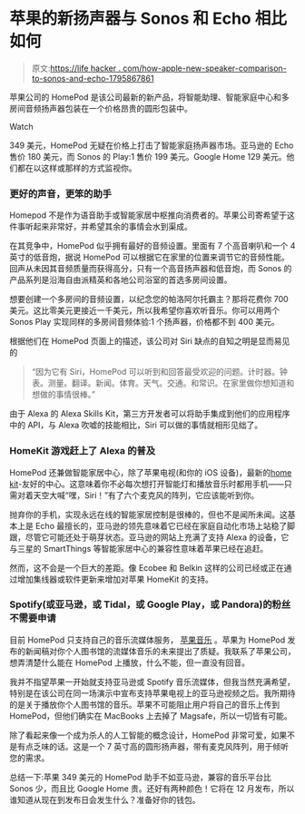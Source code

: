# 苹果的新扬声器与 Sonos 和 Echo 相比如何

> 原文:[https://life hacker . com/how-apple-new-speaker-comparison-to-sonos-and-echo-1795867861](https://lifehacker.com/how-apples-new-speaker-compares-to-sonos-and-echo-1795867861)

苹果公司的 HomePod 是该公司最新的新产品，将智能助理、智能家庭中心和多房间音频扬声器包装在一个价格昂贵的圆形包装中。

Watch

349 美元，HomePod 无疑在价格上打击了智能家庭扬声器市场。亚马逊的 Echo 售价 180 美元，而 Sonos 的 Play:1 售价 199 美元。Google Home 129 美元。他们都在以这样或那样的方式监视你。

### 更好的声音，更笨的助手

Homepod 不是作为语音助手或智能家居中枢推向消费者的。苹果公司寄希望于这件事听起来非常好，并希望其余的事情会水到渠成。

在其竞争中，HomePod 似乎拥有最好的音频设置。里面有 7 个高音喇叭和一个 4 英寸的低音炮，据说 HomePod 可以根据它在家里的位置来调节它的音频性能。回声从未因其音频质量而获得高分，只有一个高音扬声器和低音炮，而 Sonos 的产品系列是沿海自由派精英和各地公司浴室的首选多房间设置。

想要创建一个多房间的音频设置，以纪念您的帕洛阿尔托霸主？那将花费你 700 美元。这比零美元更接近一千美元，所以我希望你喜欢听音乐。你可以用两个 Sonos Play 实现同样的多房间音频体验:1 个扬声器，价格都不到 400 美元。

根据他们在 HomePod 页面上的描述，该公司对 Siri 缺点的自知之明是显而易见的

> “因为它有 Siri，HomePod 可以听到和回答最受欢迎的问题。计时器。钟表。测量。翻译。新闻。体育。天气。交通。和常识。在家里做你想知道和想做的事情很棒。”

由于 Alexa 的 Alexa Skills Kit，第三方开发者可以将助手集成到他们的应用程序中的 API，与 Alexa 吹嘘的技能相比，Siri 可以做的事情就相形见绌了。

### HomeKit 游戏赶上了 Alexa 的普及

HomePod 还兼做智能家居中心，除了苹果电视(和你的 iOS 设备)，最新的[home kit](http://lifehacker.com/apple-releases-tvos-10-with-smarter-siri-homekit-suppo-1786590814)-友好的中心。这意味着你不必每次想打开智能灯和播放音乐时都用手机——只需对着天空大喊“嘿，Siri！”有了六个麦克风的阵列，它应该能听到你。

抛弃你的手机，实现永远在线的智能家居控制是很棒的，但也不是闻所未闻。这基本上是 Echo 最擅长的，亚马逊的领先意味着它已经在家庭自动化市场上站稳了脚跟，尽管它可能还处于萌芽状态。亚马逊的网站上充满了支持 Alexa 的设备，它与三星的 SmartThings 等智能家居中心的兼容性意味着苹果已经在追赶。

然而，这不会是一个巨大的差距。像 Ecobee 和 Belkin 这样的公司已经或正在通过增加集线器或软件更新来增加对苹果 HomeKit 的支持。

### Spotify(或亚马逊，或 Tidal，或 Google Play，或 Pandora)的粉丝不需要申请

目前 HomePod 只支持自己的音乐流媒体服务， [苹果音乐](http://lifehacker.com/how-to-completely-hide-apple-music-in-itunes-1777070209) 。苹果为 HomePod 发布的新闻稿对你个人图书馆的流媒体音乐的未来提出了质疑。我联系了苹果公司，想弄清楚什么能在 HomePod 上播放，什么不能，但一直没有回音。

我并不指望苹果一开始就支持亚马逊或 Spotify 音乐流媒体，但我当然充满希望，特别是在该公司在同一场演示中宣布支持苹果电视上的亚马逊视频之后。我所期待的是关于播放你个人图书馆的音乐。苹果不可能阻止用户将自己的音乐上传到 HomePod，但他们确实在 MacBooks 上去掉了 Magsafe，所以一切皆有可能。

除了看起来像一个成为杀人的人工智能的概念设计，HomePod 非常可爱，如果不是有点乏味的话。这是一个 7 英寸高的圆形扬声器，带有麦克风阵列，用于倾听您的需求。

总结一下:苹果 349 美元的 HomePod 助手不如亚马逊，兼容的音乐平台比 Sonos 少，而且比 Google Home 贵。还好有两种颜色！它将在 12 月发布，所以谁知道从现在到发布日会发生什么？准备好你的钱包。
